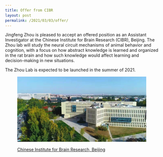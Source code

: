 ```yaml
---
title: Offer from CIBR
layout: post
permalink: /2021/03/03/offer/
---
```


Jingfeng Zhou is pleased to accept an offered position as an Assistant Investigator at the Chinese Institute for Brain Research (CIBR), Beijing. The Zhou lab will study the neural circuit mechanisms of animal behavior and cognition, with a focus on how abstract knowledge is learned and organized in the rat brain and how such knowledge would affect learning and decision-making in new situations.

The Zhou Lab is expected to be launched in the summer of 2021.

<figure>

  <p align="center">
   <a href="http://www.cibr.ac.cn/">
    <img width="800" src="/assets/CIBR_pic.jpg">
    <figcaption>Chinese Institute for Brain Research, Beijing</figcaption>
   </a>
  </p>
  
</figure>
